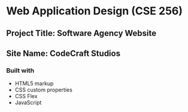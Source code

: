 # Web Application Design (CSE 256)
## Project Title: Software Agency Website
## Site Name: CodeCraft Studios

### Built with

- HTML5 markup
- CSS custom properties
- CSS Flex
- JavaScript
